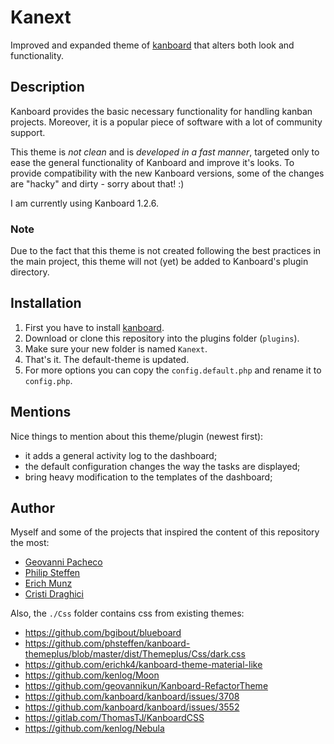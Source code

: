 # Kanext

Improved and expanded theme of [kanboard](https://github.com/kanboard/kanboard) that alters both look and functionality.

## Description

Kanboard provides the basic necessary functionality for handling kanban projects. Moreover, it is a popular piece of software with a lot of community support.

This theme is *not clean* and is *developed in a fast manner*, targeted only to ease the general functionality of Kanboard and improve it's looks.
To provide compatibility with the new Kanboard versions, some of the changes are "hacky" and dirty - sorry about that! :)

I am currently using Kanboard 1.2.6.

### Note

Due to the fact that this theme is not created following the best practices in the main project, this theme will not (yet) be added to Kanboard's plugin directory.

## Installation

1.  First you have to install [kanboard](https://github.com/kanboard/kanboard).
2.  Download or clone this repository into the plugins folder (`plugins`).
3.  Make sure your new folder is named `Kanext`.
4.  That's it. The default-theme is updated.
5.  For more options you can copy the `config.default.php` and rename it to `config.php`.

## Mentions

Nice things to mention about this theme/plugin (newest first):

- it adds a general activity log to the dashboard;
- the default configuration changes the way the tasks are displayed;
- bring heavy modification to the templates of the dashboard;

## Author

Myself and some of the projects that inspired the content of this repository the most:

-   [Geovanni Pacheco](https://github.com/geovannikun)
-   [Philip Steffen](https://github.com/phsteffen)
-   [Erich Munz](https://github.com/erichk4)
-   [Cristi Draghici](http://draghici.net)

Also, the `./Css` folder contains css from existing themes:

- https://github.com/bgibout/blueboard
- https://github.com/phsteffen/kanboard-themeplus/blob/master/dist/Themeplus/Css/dark.css
- https://github.com/erichk4/kanboard-theme-material-like
- https://github.com/kenlog/Moon
- https://github.com/geovannikun/Kanboard-RefactorTheme
- https://github.com/kanboard/kanboard/issues/3708
- https://github.com/kanboard/kanboard/issues/3552
- https://gitlab.com/ThomasTJ/KanboardCSS
- https://github.com/kenlog/Nebula
